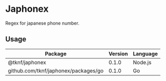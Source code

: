 # Japhonex

Regex for japanese phone number.

## Usage
| Package                              | Version | Language |
| ------------------------------------ | ------- | -------- |
| @tknf/japhonex                       | 0.1.0   | Node.js  |
| github.com/tknf/japhonex/packages/go | 0.1.0   | Go       |